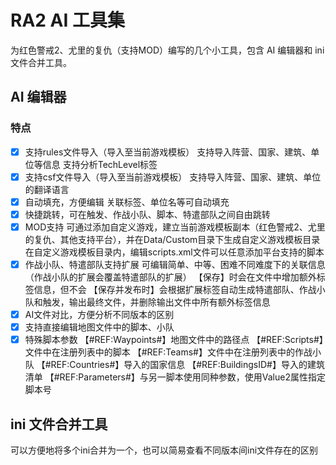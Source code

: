 # RA2 AI 工具集
为红色警戒2、尤里的复仇（支持MOD）编写的几个小工具，包含 AI 编辑器和 ini 文件合并工具。

## AI 编辑器
### 特点
- [x] 支持rules文件导入（导入至当前游戏模板）
		支持导入阵营、国家、建筑、单位等信息
		支持分析TechLevel标签
- [x] 支持csf文件导入（导入至当前游戏模板）
		支持导入阵营、国家、建筑、单位的翻译语言
- [x] 自动填充，方便编辑
		关联标签、单位名等可自动填充
- [x] 快捷跳转，可在触发、作战小队、脚本、特遣部队之间自由跳转
- [x] MOD支持
		可通过添加自定义游戏，建立当前游戏模板副本（红色警戒2、尤里的复仇、其他支持平台），并在Data/Custom目录下生成自定义游戏模板目录
		在自定义游戏模板目录内，编辑scripts.xml文件可以任意添加平台支持的脚本
- [x] 作战小队、特遣部队支持扩展
		可编辑简单、中等、困难不同难度下的关联信息（作战小队的扩展会覆盖特遣部队的扩展）
		【保存】时会在文件中增加额外标签信息，但不会
		【保存并发布时】会根据扩展标签自动生成特遣部队、作战小队和触发，输出最终文件，并删除输出文件中所有额外标签信息
- [x] AI文件对比，方便分析不同版本的区别
- [x] 支持直接编辑地图文件中的脚本、小队
- [x] 特殊脚本参数
		【#REF:Waypoints#】地图文件中的路径点
		【#REF:Scripts#】文件中在注册列表中的脚本
		【#REF:Teams#】文件中在注册列表中的作战小队
		【#REF:Countries#】导入的国家信息
		【#REF:BuildingsID#】导入的建筑清单
		【#REF:Parameters#】与另一脚本使用同种参数，使用Value2属性指定脚本号

## ini 文件合并工具
可以方便地将多个ini合并为一个，也可以简易查看不同版本间ini文件存在的区别
